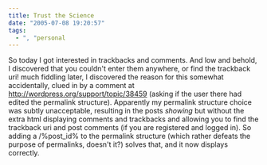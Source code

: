 ```yaml
---
title: Trust the Science
date: "2005-07-08 19:20:57"
tags:
  - ", "personal
---
```

So today I got interested in trackbacks and comments.  And low and behold, I discovered that you couldn't enter them anywhere, or find the trackback uri!  much fiddling later, I discovered the reason for this somewhat accidentally, clued in by a comment at http://wordpress.org/support/topic/38459 (asking if the user there had edited the permalink structure).   Apparently my permalink structure choice was subtly unacceptable, resulting in the posts *showing* but without the extra html displaying comments and trackbacks and allowing you to find the trackback uri and post comments (if you are registered and logged in).  So adding a /%post_id% to the permalink structure (which rather defeats the purpose of permalinks, doesn't it?) solves that, and it now displays correctly. 

